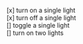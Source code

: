 [x] turn on a single light  
[x] turn off a single light  
[] toggle a single light  
[] turn on two lights  